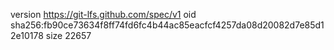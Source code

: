 version https://git-lfs.github.com/spec/v1
oid sha256:fb90ce73634f8ff74fd6fc4b44ac85eacfcf4257da08d20082d7e85d12e10178
size 22657
